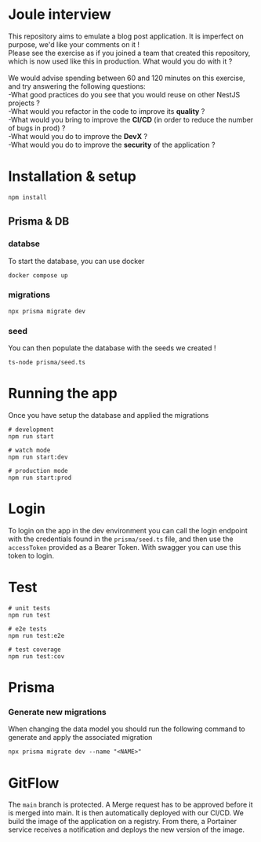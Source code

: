 # Joule interview

This repository aims to emulate a blog post application. It is imperfect on purpose, we'd like your comments on it !<br/>
Please see the exercise as if you joined a team that created this repository, which is now used like this in production. What would you do with it ?<br/>
<br/>
We would advise spending between 60 and 120 minutes on this exercise, and try answering the following questions:<br/>
-What good practices do you see that you would reuse on other NestJS projects ?<br/>
-What would you refactor in the code to improve its **quality** ?<br/>
-What would you bring to improve the **CI/CD** (in order to reduce the number of bugs in prod) ?<br/>
-What would you do to improve the **DevX** ?<br/>
-What would you do to improve the **security** of the application ?<br/>

# Installation & setup

```shell
npm install
```

## Prisma & DB

### databse

To start the database, you can use docker

```shell
docker compose up
```

### migrations

```shell
npx prisma migrate dev
```

### seed

You can then populate the database with the seeds we created !

```shell
ts-node prisma/seed.ts
```

# Running the app

Once you have setup the database and applied the migrations

```shell
# development
npm run start

# watch mode
npm run start:dev

# production mode
npm run start:prod
```

# Login

To login on the app in the dev environment you can call the login endpoint with the credentials found in the `prisma/seed.ts` file,
and then use the `accessToken` provided as a Bearer Token. With swagger you can use this token to login.

# Test

```shell
# unit tests
npm run test

# e2e tests
npm run test:e2e

# test coverage
npm run test:cov
```

# Prisma

### Generate new migrations

When changing the data model you should run the following command to generate and apply the associated migration

```shell
npx prisma migrate dev --name "<NAME>"
```

# GitFlow

The `main` branch is protected. A Merge request has to be approved before it is merged into main. It is then automatically deployed with our CI/CD.
We build the image of the application on a registry. From there, a Portainer service receives a notification and deploys the new version of the image.
